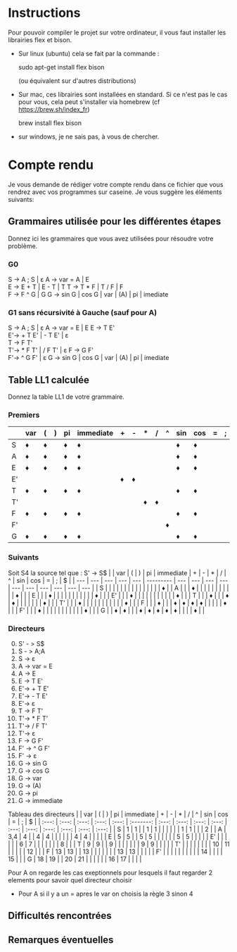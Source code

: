 # Instructions

Pour pouvoir compiler le projet sur votre ordinateur, il vous faut installer les librairies flex et bison.

- Sur linux (ubuntu) cela se fait par la commande :
  
  sudo apt-get install flex bison
  
  (ou équivalent sur d'autres distributions)

- Sur mac, ces librairies sont installées en standard. Si ce n'est pas le cas pour vous, cela peut s'installer via homebrew (cf https://brew.sh/index_fr)

  brew install flex bison

- sur windows, je ne sais pas, à vous de chercher.

# Compte rendu

Je vous demande de rédiger votre compte rendu dans ce fichier que vous rendrez avec vos programmes sur caseine. Je vous suggère les éléments suivants:

## Grammaires utilisée pour les différentes étapes

Donnez ici les grammaires que vous avez utilisées pour résoudre votre problème.
### G0
S -> A ; S | ε
A -> var = A | E   
E -> E + T | E - T | T 
T -> T * F | T / F | F   
F -> F ^ G | G 
G -> sin G | cos G | var | (A) | pi | imediate  
 

### G1 sans récursivité à Gauche (sauf pour A)
S -> A ; S | ε
A -> var = E | E 
E -> T E'  
E'-> + T E' | - T E' | ε  
T -> F T'  
T'-> * F T' | / F T' | ε 
F -> G F'  
F'-> ^ G F' | ε
G -> sin G | cos G | var | (A) | pi | imediate


## Table LL1 calculée

Donnez la table LL1 de votre grammaire.
### Premiers  
|     | var | (   | )   | pi  | immediate | +   | -   | *   | /   | ^   | sin | cos | =   | ;   | ε   |
| --- | --- | --- | --- | --- | --------- | --- | --- | --- | --- | --- | --- | --- | --- | --- | --- |
| S   | ♦   | ♦   |     | ♦   | ♦         |     |     |     |     |     | ♦   | ♦   |     |     | ♦   |
| A   | ♦   | ♦   |     | ♦   | ♦         |     |     |     |     |     | ♦   | ♦   |     |     | ♦   |
| E   | ♦   | ♦   |     | ♦   | ♦         |     |     |     |     |     | ♦   | ♦   |     |     |     |
| E'  |     |     |     |     |           | ♦   | ♦   |     |     |     |     |     |     |     | ♦   |
| T   | ♦   | ♦   |     | ♦   | ♦         |     |     |     |     |     | ♦   | ♦   |     |     |     |
| T'  |     |     |     |     |           |     |     | ♦   | ♦   |     |     |     |     |     | ♦   |
| F   | ♦   | ♦   |     | ♦   | ♦         |     |     |     |     |     | ♦   | ♦   |     |     |     |
| F'  |     |     |     |     |           |     |     |     |     | ♦   |     |     |     |     |     |
| G   | ♦   | ♦   |     | ♦   | ♦         |     |     |     |     |     | ♦   | ♦   |     |     |     |

  
### Suivants
Soit S4 la source tel que : 
S' -> S$
|     | var | (   | )   | pi  | immediate | +   | -   | *   | /   | ^   | sin | cos | =   | ;   | $   |
| --- | --- | --- | --- | --- | --------- | --- | --- | --- | --- | --- | --- | --- | --- | --- | --- |
| S   |     |     |     |     |           |     |     |     |     |     |     |     |     |     | ♦   |
| A   |     |     | ♦   |     |           |     |     |     |     |     |     |     |     | ♦   |     |
| E   |     |     | ♦   |     |           |     |     |     |     |     |     |     |     | ♦   |     |
| E'  |     |     | ♦   |     |           |     |     |     |     |     |     |     |     | ♦   |     |
| T   |     |     | ♦   |     |           | ♦   | ♦   |     |     |     |     |     |     | ♦   |     |
| T'  |     |     | ♦   |     |           |     |     |     |     |     |     |     |     | ♦   |     |
| F   |     |     | ♦   |     |           | ♦   | ♦   | ♦   | ♦   |     |     |     |     | ♦   |     |
| F'  |     |     | ♦   |     |           |     |     |     |     |     |     |     |     | ♦   |     |
| G   |     | ♦   | ♦   |     |           | ♦   | ♦   | ♦   | ♦   | ♦   |     |     |     | ♦   |     |
  
  ### Directeurs
0. S' - > S$
1. S - > A;A 
2. S -> ε
3. A -> var = E
4. A -> E
5. E -> T E'
6. E'-> + T E'
7. E'-> - T E'
8. E'-> ε
9.  T -> F T'
10. T'-> * F T'
11. T'-> / F T'
12. T'-> ε
13. F -> G F'
14. F' -> ^ G F'
15. F' -> ε
16. G -> sin G
17. G -> cos G
18. G -> var
19. G -> (A)
20. G -> pi
21. G -> immediate

Tableau des directeurs
|       |  var  |   (   |   )   |  pi   | immediate |   +   |   -   |   *   |   /   |   ^   |  sin  |  cos  |   =   |   ;   |   $   |
| :---: | :---: | :---: | :---: | :---: | :-------: | :---: | :---: | :---: | :---: | :---: | :---: | :---: | :---: | :---: | :---: |
|   S   |   1   |   1   |       |   1   |     1     |       |       |       |       |       |   1   |   1   |       |       |   2   |
|   A   |  3,4  |   4   |       |   4   |     4     |       |       |       |       |       |   4   |   4   |       |       |       |
|   E   |   5   |   5   |       |   5   |     5     |       |       |       |       |       |   5   |   5   |       |       |       |
|  E'   |       |       |       |       |           |   6   |   7   |       |       |       |       |       |       |   8   |       |
|   T   |   9   |   9   |       |   9   |           |       |       |       |       |       |   9   |   9   |       |       |       |
|  T'   |       |       |       |       |           |       |       |  10   |  11   |       |       |       |       |  12   |       |
|   F   |  13   |  13   |       |  13   |           |       |       |       |       |       |  13   |  13   |       |       |       |
|  F'   |       |       |       |       |           |       |       |       |       |  14   |       |       |       |  15   |       |
|   G   |  18   |  19   |       |  20   |    21     |       |       |       |       |       |  16   |  17   |       |       |       |

Pour A on regarde les cas exeptionnels pour lesquels il faut regarder 2 elements pour savoir quel directeur choisir
 * Pour A si il y a un = apres le var on choisis la règle 3 sinon 4 
 


## Difficultés rencontrées
 

## Remarques éventuelles